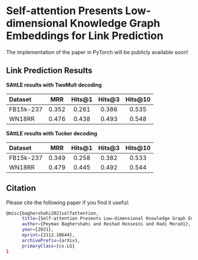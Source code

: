 
# Self-attention Presents Low-dimensional Knowledge Graph Embeddings for Link Prediction

The implementation of the paper in PyTorch will be publicly available soon!

## Link Prediction Results

**SAttLE results with TwoMult decoding**

Dataset | MRR | Hits@1 | Hits@3 | Hits@10
:--- | :---: | :---: | :---: | :---:
FB15k-237 | 0.352 | 0.261 | 0.386 | 0.535
WN18RR | 0.476 | 0.438 | 0.493 | 0.548

**SAttLE results with Tucker decoding**

Dataset | MRR | Hits@1 | Hits@3 | Hits@10
:--- | :---: | :---: | :---: | :---:
FB15k-237 | 0.349 | 0.258 | 0.382 | 0.533
WN18RR | 0.479 | 0.445 | 0.492 | 0.544

## Citation

Please cite the following paper if you find it useful:
```bash
@misc{baghershahi2021selfattention,
      title={Self-attention Presents Low-dimensional Knowledge Graph Embeddings for Link Prediction}, 
      author={Peyman Baghershahi and Reshad Hosseini and Hadi Moradi},
      year={2021},
      eprint={2112.10644},
      archivePrefix={arXiv},
      primaryClass={cs.LG}
}
```
